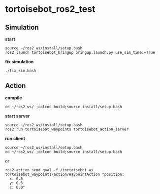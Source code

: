 # tortoisebot_ros2_test

## Simulation
**start**
```shell
source ~/ros2_ws/install/setup.bash
ros2 launch tortoisebot_bringup bringup.launch.py use_sim_time:=True
```

**fix simulation**
```shell
./fix_sim.bash
```

## Action
**compile**
```shell
cd ~/ros2_ws/ ;colcon build;source install/setup.bash
```

**start server**
```shell
source ~/ros2_ws/install/setup.bash
ros2 run tortoisebot_waypoints tortoisebot_action_server
```

**run client**
```shell
source ~/ros2_ws/install/setup.bash
cd ~/ros2_ws/ ;colcon build;source install/setup.bash
```
or
```shell
ros2 action send_goal -f /tortoisebot_as tortoisebot_waypoints/action/WaypointAction "position:
  x: 0.5
  y: 0.5
  z: 0.0"
```